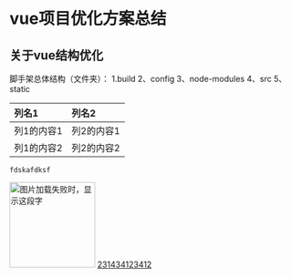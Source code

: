 # vue项目优化方案总结

 ## 关于vue结构优化
  脚手架总体结构（文件夹）：
  1.build
  2、config
  3、node-modules
  4、src
  5、static
 
 
 
 |列名1|列名2|
|:---|:---|
|列1的内容1|列2的内容1|
|列1的内容2|列2的内容2|

```
fdskafdksf
```
<img src="https://github.com/HeTingwei/ReadmeLearn/blob/master/avatar1.jpg" width="150" height="150" alt="图片加载失败时，显示这段字"/>
<a href='https://www.baidu.com'>231434123412</a>
